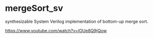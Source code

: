 # mergeSort_sv

synthesizable System Verilog implementation of bottom-up merge sort.

https://www.youtube.com/watch?v=lOUe8Q9jQow
